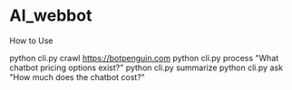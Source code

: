 # AI_webbot

How to Use

python cli.py crawl https://botpenguin.com
python cli.py process "What chatbot pricing options exist?"
python cli.py summarize
python cli.py ask "How much does the chatbot cost?"